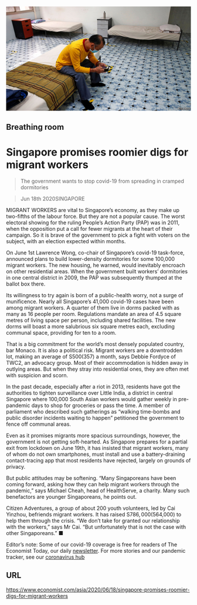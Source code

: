 ![](./images/20200620_ASP003_0.jpg)

## Breathing room

# Singapore promises roomier digs for migrant workers

> The government wants to stop covid-19 from spreading in cramped dormitories

> Jun 18th 2020SINGAPORE

MIGRANT WORKERS are vital to Singapore’s economy, as they make up two-fifths of the labour force. But they are not a popular cause. The worst electoral showing for the ruling People’s Action Party (PAP) was in 2011, when the opposition put a call for fewer migrants at the heart of their campaign. So it is brave of the government to pick a fight with voters on the subject, with an election expected within months.

On June 1st Lawrence Wong, co-chair of Singapore’s covid-19 task-force, announced plans to build lower-density dormitories for some 100,000 migrant workers. The new housing, he warned, would inevitably encroach on other residential areas. When the government built workers’ dormitories in one central district in 2009, the PAP was subsequently thumped at the ballot box there.

Its willingness to try again is born of a public-health worry, not a surge of munificence. Nearly all Singapore’s 41,000 covid-19 cases have been among migrant workers. A quarter of them live in dorms packed with as many as 16 people per room. Regulations mandate an area of 4.5 square metres of living space per person, including shared facilities. The new dorms will boast a more salubrious six square metres each, excluding communal space, providing for ten to a room.

That is a big commitment for the world’s most densely populated country, bar Monaco. It is also a political risk. Migrant workers are a downtrodden lot, making an average of S$500 ($357) a month, says Debbie Fordyce of TWC2, an advocacy group. Most of their accommodation is hidden away in outlying areas. But when they stray into residential ones, they are often met with suspicion and scorn.

In the past decade, especially after a riot in 2013, residents have got the authorities to tighten surveillance over Little India, a district in central Singapore where 100,000 South Asian workers would gather weekly in pre-pandemic days to shop for groceries or pass the time. A member of parliament who described such gatherings as “walking time-bombs and public disorder incidents waiting to happen” petitioned the government to fence off communal areas.

Even as it promises migrants more spacious surroundings, however, the government is not getting soft-hearted. As Singapore prepares for a partial exit from lockdown on June 19th, it has insisted that migrant workers, many of whom do not own smartphones, must install and use a battery-draining contact-tracing app that most residents have rejected, largely on grounds of privacy.

But public attitudes may be softening. “Many Singaporeans have been coming forward, asking how they can help migrant workers through the pandemic,” says Michael Cheah, head of HealthServe, a charity. Many such benefactors are younger Singaporeans, he points out.

Citizen Adventures, a group of about 200 youth volunteers, led by Cai Yinzhou, befriends migrant workers. It has raised S$786,000 ($564,000) to help them through the crisis. “We don’t take for granted our relationship with the workers,” says Mr Cai. “But unfortunately that is not the case with other Singaporeans.” ■

Editor’s note: Some of our covid-19 coverage is free for readers of The Economist Today, our daily [newsletter](https://www.economist.com/https://my.economist.com/user#newsletter). For more stories and our pandemic tracker, see our [coronavirus hub](https://www.economist.com//news/2020/03/11/the-economists-coverage-of-the-coronavirus)

## URL

https://www.economist.com/asia/2020/06/18/singapore-promises-roomier-digs-for-migrant-workers

